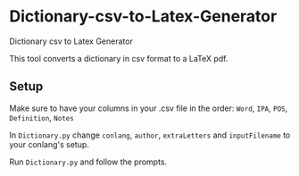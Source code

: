 # Dictionary-csv-to-Latex-Generator
Dictionary csv to Latex Generator

This tool converts a dictionary in csv format to a LaTeX pdf.

## Setup

Make sure to have your columns in your .csv file in the order: `Word`, `IPA`, `POS`, `Definition`, `Notes`

In `Dictionary.py` change `conlang`, `author`, `extraLetters` and `inputFilename` to your conlang's setup.

Run `Dictionary.py` and follow the prompts.
